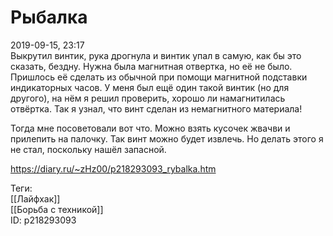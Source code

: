 Рыбалка
========

   
 2019-09-15, 23:17   
  Выкрутил винтик, рука дрогнула и винтик упал в самую, как бы это сказать, бездну. Нужна была магнитная отвертка, но её не было. Пришлось её сделать из обычной при помощи магнитной подставки индикаторных часов. У меня был ещё один такой винтик (но для другого), на нём я решил проверить, хорошо ли намагнитилась отвёртка. Так я узнал, что винт сделан из немагнитного материала!   
   
 Тогда мне посоветовали вот что. Можно взять кусочек жвачви и прилепить на палочку. Так винт можно будет извлечь. Но делать этого я не стал, поскольку нашёл запасной.   
    
 <https://diary.ru/~zHz00/p218293093_rybalka.htm>   
   
 Теги:   
 [[Лайфхак]]   
 [[Борьба с техникой]]   
 ID: p218293093
